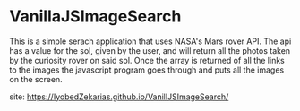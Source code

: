 # VanillaJSImageSearch

This is a simple serach application that uses NASA's Mars rover API. 
The api has a value for the sol, given by the user, and will return all the photos taken by the curiosity rover on said sol.
Once the array is returned of all the links to the images the javascript program goes through and puts all the images on the screen. 


site: https://IyobedZekarias.github.io/VanillJSImageSearch/
